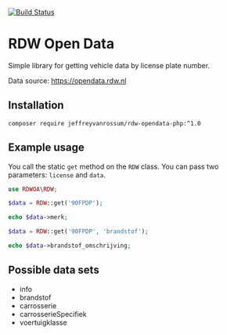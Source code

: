 [![Build Status](https://travis-ci.org/jeffreyvr/rdw-opendata-php.svg?branch=master)](https://travis-ci.org/jeffreyvr/rdw-opendata-php)

# RDW Open Data

Simple library for getting vehicle data by license plate number.

Data source: https://opendata.rdw.nl

## Installation

`composer require jeffreyvanrossum/rdw-opendata-php:^1.0`

## Example usage

You call the static `get` method on the `RDW` class. You can pass two parameters: `license` and `data`.

```php
use RDWOA\RDW;

$data = RDW::get('90FPDP');

echo $data->merk;
```

```php
$data = RDW::get('90FPDP', 'brandstof');

echo $data->brandstof_omschrijving;
```

## Possible data sets

* info
* brandstof
* carrosserie
* carrosserieSpecifiek
* voertuigklasse
